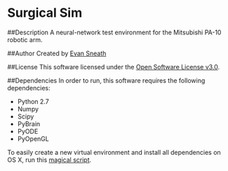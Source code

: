 Surgical Sim
============

##Description
A neural-network test environment for the Mitsubishi PA-10 robotic arm.

##Author
Created by [Evan Sneath](http://github.com/evansneath)

##License
This software licensed under the
[Open Software License v3.0](http://www.opensource.org/licenses/OSL-3.0).

##Dependencies
In order to run, this software requires the following dependencies:

* Python 2.7
* Numpy
* Scipy
* PyBrain
* PyODE
* PyOpenGL

To easily create a new virtual environment and install all dependencies on OS X,
run this [magical script](https://gist.github.com/evansneath/5678215).